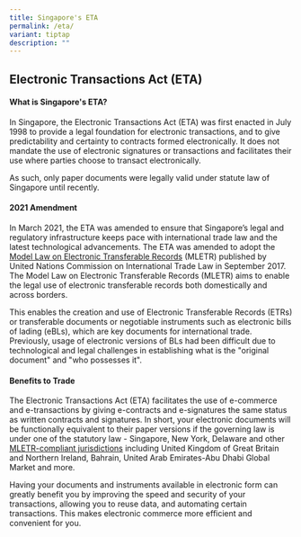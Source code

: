 ```yaml
---
title: Singapore's ETA
permalink: /eta/
variant: tiptap
description: ""
---
```

<h2><strong>Electronic Transactions Act (ETA)</strong></h2><p></p><h4>What is Singapore's ETA?</h4><p>In Singapore, the Electronic Transactions Act (ETA) was first enacted in July 1998 to provide a legal foundation for electronic transactions, and to give predictability and certainty to contracts formed electronically. It does not mandate the use of electronic signatures or transactions and facilitates their use where parties choose to transact electronically.</p><p>As such, only paper documents were legally valid under statute law of Singapore until recently.</p><p></p><h4>2021 Amendment</h4><p>In March 2021, the ETA was amended to ensure that Singapore’s legal and regulatory infrastructure keeps pace with international trade law and the latest technological advancements. The ETA was amended to adopt the <a href="https://uncitral.un.org/en/texts/ecommerce/modellaw/electronic_transferable_records" rel="noopener noreferrer nofollow" target="_blank">Model Law on Electronic Transferable Records</a> (MLETR) published by United Nations Commission on International Trade Law in September 2017. The Model Law on Electronic Transferable Records (MLETR) aims to enable the legal use of electronic transferable records both domestically and across borders.</p><p>This enables the creation and use of Electronic Transferable Records (ETRs) or transferable documents or negotiable instruments such as electronic bills of lading (eBLs), which are key documents for international trade. Previously, usage of electronic versions of BLs had been difficult due to technological and legal challenges in establishing what is the "original document" and "who possesses it".</p><h4>Benefits to Trade</h4><p>The Electronic Transactions Act (ETA) facilitates the use of e-commerce and e-transactions by giving e-contracts and e-signatures the same status as written contracts and signatures. In short, your electronic documents will be functionally equivalent to their paper versions if the governing law is under one of the statutory law - Singapore, New York, Delaware and other <a href="https://uncitral.un.org/en/texts/ecommerce/modellaw/electronic_transferable_records/status" rel="noopener noreferrer nofollow" target="_blank">MLETR-compliant jurisdictions</a> including United Kingdom of Great Britain and Northern Ireland, Bahrain, United Arab Emirates-Abu Dhabi Global Market and more.</p><p>Having your documents and instruments available in electronic form can greatly benefit you by improving the speed and security of your transactions, allowing you to reuse data, and automating certain transactions. This makes electronic commerce more efficient and convenient for you.</p><p></p><p></p><p></p><p></p>